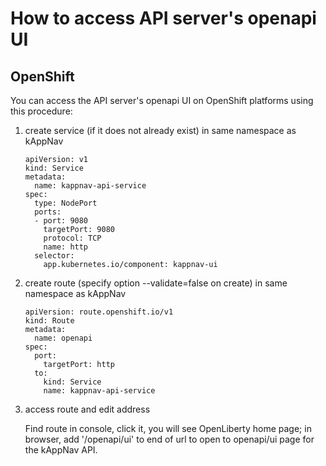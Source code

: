 # How to access API server's openapi UI

## OpenShift

You can access the API server's openapi UI on OpenShift platforms using this procedure:

1. create service (if it does not already exist) in same namespace as kAppNav

   ```
   apiVersion: v1
   kind: Service
   metadata:
     name: kappnav-api-service
   spec:
     type: NodePort
     ports:
     - port: 9080
       targetPort: 9080
       protocol: TCP
       name: http
     selector:
       app.kubernetes.io/component: kappnav-ui
   ```

1. create route (specify option --validate=false on create) in same namespace as kAppNav

   ```
   apiVersion: route.openshift.io/v1
   kind: Route
   metadata:
     name: openapi
   spec:
     port:
       targetPort: http
     to:
       kind: Service
       name: kappnav-api-service
   ```

1. access route and edit address 

   Find route in console, click it, you will see OpenLiberty home page; in browser, add '/openapi/ui' to end of url to open to openapi/ui page for the kAppNav API.
